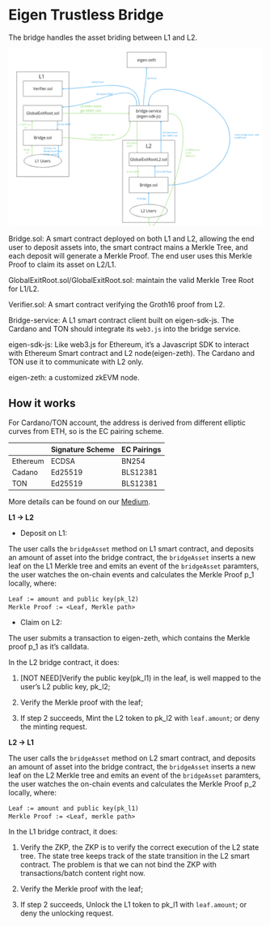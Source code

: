 # Eigen Trustless Bridge

The bridge handles the asset briding between L1 and L2. 


<center>
<img src="/img/zkvm/zkvm-bridge.png">
</center>


Bridge.sol: A smart contract deployed on both L1 and L2, allowing the end user to deposit assets into, the smart contract mains a Merkle Tree, and each deposit will generate a Merkle Proof. The end user uses this Merkle Proof to claim its asset on L2/L1.

GlobalExitRoot.sol/GlobalExitRoot.sol:  maintain the valid Merkle Tree Root for L1/L2.

Verifier.sol: A smart contract verifying the Groth16 proof from L2.

Bridge-service:  A L1 smart contract client built on eigen-sdk-js. The Cardano and TON should integrate its `web3.js` into the bridge service.

eigen-sdk-js:  Like web3.js for Ethereum, it’s a Javascript SDK to interact with Ethereum Smart contract and L2 node(eigen-zeth). The Cardano and TON use it to communicate with L2 only.

eigen-zeth:  a customized zkEVM node.

## How it works
For Cardano/TON account, the address is derived from different elliptic curves from ETH, so is the EC pairing scheme. 

|   | Signature Scheme | EC Pairings|
|---|---|---|
| Ethereum | ECDSA  | BN254  |
| Cadano  |  Ed25519 | BLS12381  | 
|  TON |  Ed25519 | BLS12381  | 

More details can be found on our [Medium](https://eigenlab.medium.com/ecdsa-vs-ed25519-7b31c9698831).

**L1 -> L2**

* Deposit on L1:

The user calls the `bridgeAsset` method on L1 smart contract, and deposits an amount of asset into the bridge contract, the `bridgeAsset` inserts a new leaf on the L1 Merkle tree and emits an event of the `bridgeAsset` paramters, the user watches the on-chain events and calculates the Merkle Proof p_1 locally, where:

```
Leaf := amount and public key(pk_l2)
Merkle Proof := <Leaf, Merkle path>
```

* Claim on L2:

The user submits a transaction to eigen-zeth, which contains the Merkle proof p_1 as it’s calldata.

In the L2 bridge contract, it does:

1. [NOT NEED]Verify the public key(pk_l1) in the leaf,  is well mapped to the user’s L2 public key, pk_l2;

2. Verify the Merkle proof with the leaf;

3. If step 2 succeeds, Mint the L2 token to pk_l2 with `leaf.amount`; or deny the minting request.


**L2 -> L1**

The user calls the `bridgeAsset` method on L2 smart contract, and deposits an amount of asset into the bridge contract, the `bridgeAsset` inserts a new leaf on the L2 Merkle tree and emits an event of the `bridgeAsset` paramters, the user watches the on-chain events and calculates the Merkle Proof p_2 locally, where:

```
Leaf := amount and public key(pk_l1)
Merkle Proof := <Leaf, merkle path>
```

In the L1 bridge contract, it does:

1. Verify the ZKP, the ZKP is to verify the correct execution of the L2 state tree. The state tree keeps track of the state transition in the L2 smart contract.  The problem is that we can not bind the ZKP with transactions/batch content right now.

2. Verify the Merkle proof with the leaf;

3. If step 2 succeeds, Unlock the L1 token to pk_l1 with `leaf.amount`; or deny the unlocking request.

